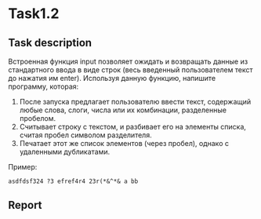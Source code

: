 # Task1.2

## Task description
Встроенная функция input позволяет ожидать и возвращать данные из стандартного
ввода в виде строк (весь введенный пользователем текст до нажатия им enter).
Используя данную функцию, напишите программу, которая:

1. После запуска предлагает пользователю ввести текст, содержащий любые слова,
слоги, числа или их комбинации, разделенные пробелом.
2. Считывает строку с текстом, и разбивает его на элементы списка, считая
пробел символом разделителя.
3. Печатает этот же список элементов (через пробел), однако с удаленными
дубликатами.

Пример:
```-> asdfdsf324 ?3 efref4r4 23r(*&^*& efref4r4 a a bb ?3
asdfdsf324 ?3 efref4r4 23r(*&^*& a bb
```


## Report